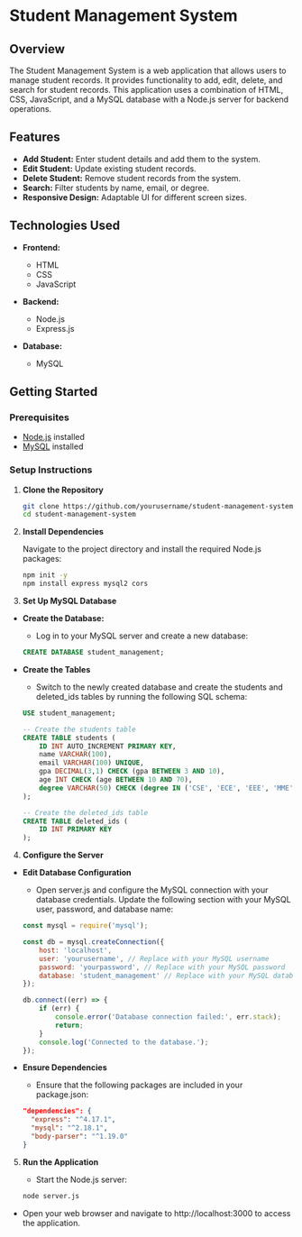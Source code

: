 # Student Management System

## Overview

The Student Management System is a web application that allows users to manage student records. It provides functionality to add, edit, delete, and search for student records. This application uses a combination of HTML, CSS, JavaScript, and a MySQL database with a Node.js server for backend operations.

## Features

- **Add Student:** Enter student details and add them to the system.
- **Edit Student:** Update existing student records.
- **Delete Student:** Remove student records from the system.
- **Search:** Filter students by name, email, or degree.
- **Responsive Design:** Adaptable UI for different screen sizes.

## Technologies Used

- **Frontend:**
  - HTML
  - CSS
  - JavaScript

- **Backend:**
  - Node.js
  - Express.js

- **Database:**
  - MySQL

## Getting Started

### Prerequisites

- [Node.js](https://nodejs.org/) installed
- [MySQL](https://www.mysql.com/) installed

### Setup Instructions

1. **Clone the Repository**

   ```bash
   git clone https://github.com/yourusername/student-management-system.git
   cd student-management-system

2. **Install Dependencies**

   Navigate to the project directory and install the required Node.js packages:
   ```bash
   npm init -y
   npm install express mysql2 cors

4. **Set Up MySQL Database**
   
  - **Create the Database:**
    - Log in to your MySQL server and create a new database:
      
    ```sql
    CREATE DATABASE student_management;

  - **Create the Tables**
    - Switch to the newly created database and create the students and deleted_ids tables by running the following SQL schema:

    ```sql
    USE student_management;

    -- Create the students table
    CREATE TABLE students (
        ID INT AUTO_INCREMENT PRIMARY KEY,
        name VARCHAR(100),
        email VARCHAR(100) UNIQUE,
        gpa DECIMAL(3,1) CHECK (gpa BETWEEN 3 AND 10),
        age INT CHECK (age BETWEEN 10 AND 70),
        degree VARCHAR(50) CHECK (degree IN ('CSE', 'ECE', 'EEE', 'MME', 'ME', 'CE', 'CHE', 'BT', 'IT'))
    );
    
    -- Create the deleted_ids table
    CREATE TABLE deleted_ids (
        ID INT PRIMARY KEY
    );

4. **Configure the Server**

- **Edit Database Configuration**
  - Open server.js and configure the MySQL connection with your database credentials. Update the following section with your MySQL user, password, and database name:

  ```javascript
  const mysql = require('mysql');

  const db = mysql.createConnection({
      host: 'localhost',
      user: 'yourusername', // Replace with your MySQL username
      password: 'yourpassword', // Replace with your MySQL password
      database: 'student_management' // Replace with your MySQL database name
  });
  
  db.connect((err) => {
      if (err) {
          console.error('Database connection failed:', err.stack);
          return;
      }
      console.log('Connected to the database.');
  });

- **Ensure Dependencies**
  - Ensure that the following packages are included in your package.json:
  
  ```json
  "dependencies": {
    "express": "^4.17.1",
    "mysql": "^2.18.1",
    "body-parser": "^1.19.0"
  }

5. **Run the Application**
   - Start the Node.js server:

   ```bash
   node server.js

  - Open your web browser and navigate to http://localhost:3000 to access the application.
